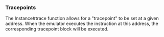 ### Tracepoints

The Instance#trace function allows for a "tracepoint"
to be set at a given address. When the emulator executes
the instruction at this address, the corresponding
tracepoint block will be executed.
